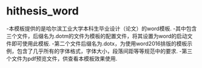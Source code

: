 # hithesis_word
-本模板提供的是哈尔滨工业大学本科生毕业设计（论文）的word模板.
-其中包含三个文件，后缀名为.dotm的文件为模板的配置文件，将其设置为word的启动文件即可使用此模板.
-第二个文件后缀名为.dotx，为使用word2016排版的模板示例，包含了几乎所有的字体格式，字体大小，段落间距等等规范中的要求.
-第三个文件为pdf预览文件，供查看本模板效果使用.
